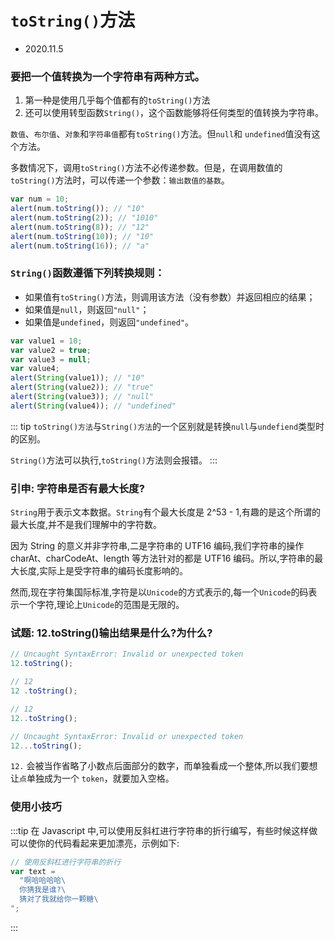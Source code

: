 # `toString()`方法

- 2020.11.5

### **要把一个值转换为一个字符串有两种方式。**

1. 第一种是使用几乎每个值都有的`toString()`方法
2. 还可以使用转型函数`String()`，这个函数能够将任何类型的值转换为字符串。

`数值`、`布尔值`、`对象`和`字符串值`都有`toString()`方法。但`null`和 `undefined`值没有这个方法。

多数情况下，调用`toString()`方法不必传递参数。但是，在调用数值的`toString()`方法时，可以传递一个参数：`输出数值的基数`。

```js
var num = 10;
alert(num.toString()); // "10"
alert(num.toString(2)); // "1010"
alert(num.toString(8)); // "12"
alert(num.toString(10)); // "10"
alert(num.toString(16)); // "a"
```

### **`String()`函数遵循下列转换规则：**

- 如果值有`toString()`方法，则调用该方法（没有参数）并返回相应的结果；
- 如果值是`null`，则返回`"null"`；
- 如果值是`undefined`，则返回`"undefined"`。

```js
var value1 = 10;
var value2 = true;
var value3 = null;
var value4;
alert(String(value1)); // "10"
alert(String(value2)); // "true"
alert(String(value3)); // "null"
alert(String(value4)); // "undefined"
```

::: tip
`toString()方法`与`String()方法`的一个区别就是转换`null`与`undefiend`类型时的区别。

`String()`方法可以执行,`toString()`方法则会报错。
:::

### 引申: 字符串是否有最大长度?

`String`用于表示文本数据。`String`有个最大长度是 2^53 - 1,有趣的是这个所谓的最大长度,并不是我们理解中的字符数。

因为 String 的意义并非字符串,二是字符串的 UTF16 编码,我们字符串的操作 charAt、charCodeAt、length 等方法针对的都是 UTF16 编码。所以,字符串的最大长度,实际上是受字符串的编码长度影响的。

然而,现在字符集国际标准,字符是以`Unicode`的方式表示的,每一个`Unicode`的码表示一个字符,理论上`Unicode`的范围是无限的。

### 试题: 12.toString()输出结果是什么?为什么?

```js
// Uncaught SyntaxError: Invalid or unexpected token
12.toString();

// 12
12 .toString();

// 12
12..toString();

// Uncaught SyntaxError: Invalid or unexpected token
12...toString();
```

`12.` 会被当作省略了小数点后面部分的数字，而单独看成一个整体,所以我们要想让`点`单独成为一个 `token`，就要加入空格。

### 使用小技巧

:::tip
在 Javascript 中,可以使用反斜杠进行字符串的折行编写，有些时候这样做可以使你的代码看起来更加漂亮，示例如下:

```js
// 使用反斜杠进行字符串的折行
var text =
  "啊哈哈哈哈\
  你猜我是谁?\
  猜对了我就给你一颗糖\
";
```

:::
